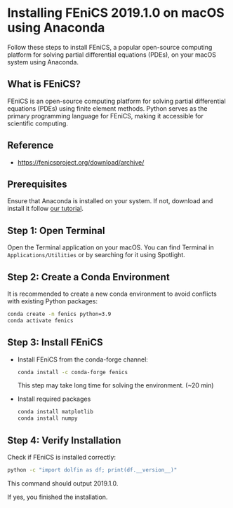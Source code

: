 # Installing FEniCS 2019.1.0 on macOS using Anaconda

Follow these steps to install FEniCS, a popular open-source computing platform for solving partial differential equations (PDEs), on your macOS system using Anaconda.

## What is FEniCS?

FEniCS is an open-source computing platform for solving partial differential equations (PDEs) using finite element methods. Python serves as the primary programming language for FEniCS, making it accessible for scientific computing.

## Reference
- https://fenicsproject.org/download/archive/

## Prerequisites

Ensure that Anaconda is installed on your system. If not, download and install it follow [our tutorial](/Markdown/Install%20Anaconda3%20on%20MacOS).

## Step 1: Open Terminal

Open the Terminal application on your macOS. You can find Terminal in `Applications/Utilities` or by searching for it using Spotlight.

## Step 2: Create a Conda Environment

It is recommended to create a new conda environment to avoid conflicts with existing Python packages:
```bash
conda create -n fenics python=3.9
conda activate fenics
```

## Step 3: Install FEniCS

- Install FEniCS from the conda-forge channel:
  ```bash
  conda install -c conda-forge fenics
  ```
    This step may take long time for solving the environment. (~20 min)

- Install required packages
  ```bash
  conda install matplotlib
  conda install numpy
  ```

## Step 4: Verify Installation
Check if FEniCS is installed correctly:

```bash
python -c "import dolfin as df; print(df.__version__)"
```
This command should output 2019.1.0.

If yes, you finished the installation.
